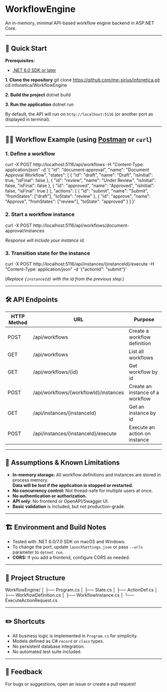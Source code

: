 # WorkflowEngine

An in-memory, minimal API-based workflow engine backend in ASP.NET Core.

---

## 🚀 Quick Start

**Prerequisites:**  
- [.NET 6.0 SDK or later](https://dotnet.microsoft.com/en-us/download)

**1. Clone the repository**
git clone https://github.com/me-sirius/infonetica.git
cd infonetica/WorkflowEngine

**2. Build the project**
dotnet build

**3. Run the application**
dotnet run

By default, the API will run on `http://localhost:5116` (or another port as displayed in terminal).

---

## 🧑‍💻 Workflow Example (using [Postman](https://www.postman.com/) or `curl`)

### 1. Define a workflow
curl -X POST http://localhost:5116/api/workflows
-H "Content-Type: application/json"
-d '{
"id": "document-approval",
"name": "Document Approval Workflow",
"states": [
{ "id": "draft", "name": "Draft", "isInitial": true, "isFinal": false },
{ "id": "review", "name": "Under Review", "isInitial": false, "isFinal": false },
{ "id": "approved", "name": "Approved", "isInitial": false, "isFinal": true }
],
"actions": [
{ "id": "submit", "name": "Submit", "fromStates": ["draft"], "toState": "review" },
{ "id": "approve", "name": "Approve", "fromStates": ["review"], "toState": "approved" }
]
}'

### 2. Start a workflow instance
curl -X POST http://localhost:5116/api/workflows/document-approval/instances

_Response will include your instance id._

### 3. Transition state for the instance
curl -X POST http://localhost:5116/api/instances/{instanceId}/execute
-H "Content-Type: application/json"
-d '{"actionId": "submit"}'

(_Replace `{instanceId}` with the id from the previous step._)

---

## 🛠️ API Endpoints

| HTTP Method | URL                                                 | Purpose                            |
|-------------|-----------------------------------------------------|------------------------------------|
| POST        | /api/workflows                                      | Create a workflow definition       |
| GET         | /api/workflows                                      | List all workflows                 |
| GET         | /api/workflows/{id}                                 | Get workflow by id                 |
| POST        | /api/workflows/{workflowId}/instances               | Create an instance of a workflow   |
| GET         | /api/instances/{instanceId}                         | Get an instance by id              |
| POST        | /api/instances/{instanceId}/execute                 | Execute an action on instance      |

---

## 📄 Assumptions & Known Limitations

- **In-memory storage:** All workflow definitions and instances are stored in process memory.  
  **Data will be lost if the application is stopped or restarted.**
- **No concurrency control:** Not thread-safe for multiple users at once.
- **No authentication or authorization.**
- **API only**: No frontend or OpenAPI/Swagger UI.
- **Basic validation** is included, but not production-grade.

---

## 🏗 Environment and Build Notes

- Tested with .NET 6.0/7.0 SDK on macOS and Windows.
- To change the port, update `launchSettings.json` or pass `--urls` parameter to `dotnet run`.
- **CORS:** If you add a frontend, configure CORS as needed.

---

## 🧩 Project Structure

WorkflowEngine/
│
├── Program.cs
│
├── State.cs
│
├── ActionDef.cs
│
├── WorkflowDefinition.cs
│
├── WorkflowInstance.cs
│
└── ExecuteActionRequest.cs


---

## ✏️ Shortcuts

- All business logic is implemented in `Program.cs` for simplicity.
- Models defined as C# `record` or `class` types.
- No persistent database integration.
- No automated test suite included.

---

## 💬 Feedback

For bugs or suggestions, open an issue or create a pull request!
